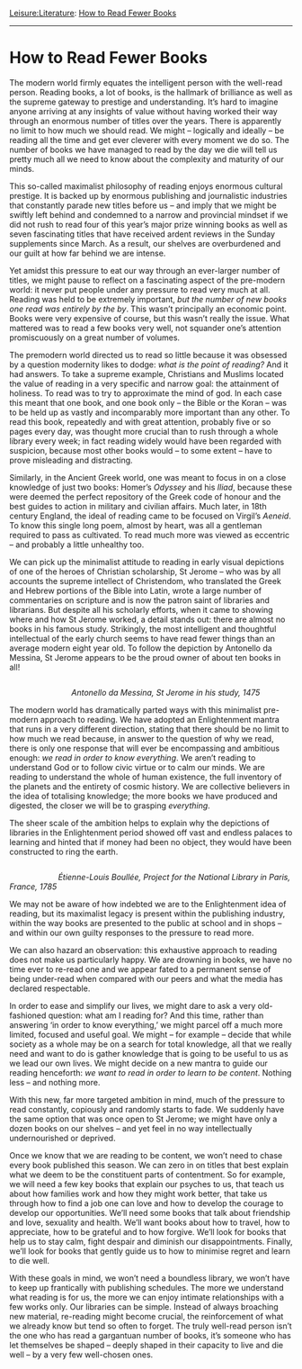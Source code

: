 [Leisure:](https://www.theschooloflife.com/thebookoflife/category/leisure/)[Literature](https://www.theschooloflife.com/thebookoflife/category/leisure/literature/): [How to Read Fewer Books](https://www.theschooloflife.com/thebookoflife/how-to-read-fewer-books/)

* * *

# How to Read Fewer Books

The modern world firmly equates the intelligent person with the well-read person. Reading books, a lot of books, is the hallmark of brilliance as well as the supreme gateway to prestige and understanding. It’s hard to imagine anyone arriving at any insights of value without having worked their way through an enormous number of titles over the years. There is apparently no limit to how much we should read. We might – logically and ideally – be reading all the time and get ever cleverer with every moment we do so. The number of books we have managed to read by the day we die will tell us pretty much all we need to know about the complexity and maturity of our minds.

This so-called maximalist philosophy of reading enjoys enormous cultural prestige. It is backed up by enormous publishing and journalistic industries that constantly parade new titles before us – and imply that we might be swiftly left behind and condemned to a narrow and provincial mindset if we did not rush to read four of this year’s major prize winning books as well as seven fascinating titles that have received ardent reviews in the Sunday supplements since March. As a result, our shelves are overburdened and our guilt at how far behind we are intense.

Yet amidst this pressure to eat our way through an ever-larger number of titles, we might pause to reflect on a fascinating aspect of the pre-modern world: it never put people under any pressure to read very much at all. Reading was held to be extremely important, _but the number of new books one read was entirely by the by_. This wasn’t principally an economic point. Books were very expensive of course, but this wasn’t really the issue. What mattered was to read a few books very well, not squander one’s attention promiscuously on a great number of volumes.

The premodern world directed us to read so little because it was obsessed by a question modernity likes to dodge: _what is the point of reading?_ And it had answers. To take a supreme example, Christians and Muslims located the value of reading in a very specific and narrow goal: the attainment of holiness. To read was to try to approximate the mind of god. In each case this meant that one book, and one book only – the Bible or the Koran – was to be held up as vastly and incomparably more important than any other. To read this book, repeatedly and with great attention, probably five or so pages every day, was thought more crucial than to rush through a whole library every week; in fact reading widely would have been regarded with suspicion, because most other books would – to some extent – have to prove misleading and distracting.&nbsp;

Similarly, in the Ancient Greek world, one was meant to focus in on a close knowledge of just two books: Homer’s _Odyssey_ and his _Iliad_, because these were deemed the perfect repository of the Greek code of honour and the best guides to action in military and civilian affairs. Much later, in 18th century England, the ideal of reading came to be focused on Virgil’s _Aeneid_. To know this single long poem, almost by heart, was all a gentleman required to pass as cultivated. To read much more was viewed as eccentric – and probably a little unhealthy too.&nbsp;

We can pick up the minimalist attitude to reading in early visual depictions of one of the heroes of Christian scholarship, St Jerome – who was by all accounts the supreme intellect of Christendom, who translated the Greek and Hebrew portions of the Bible into Latin, wrote a large number of commentaries on scripture and is now the patron saint of libraries and librarians. But despite all his scholarly efforts, when it came to showing where and how St Jerome worked, a detail stands out: there are almost no books in his famous study. Strikingly, the most intelligent and thoughtful intellectual of the early church seems to have read fewer things than an average modern eight year old. To follow the depiction by Antonello da Messina, St Jerome appears to be the proud owner of about ten books in all!&nbsp;

<figure class="aligncenter"><img src="https://lh6.googleusercontent.com/MeldNDUkbBYzzwnDz4HQCoos9VHSax5A6anrM0XA7Ligyij63cPqNADal0KDO7JjgjRiiyse_eXZqwG2frCB3uWhxUmfFD-j96Dn1vP91XxkJ8X033vNXaKc7IfrbX_vMnZg9jeI" alt=""></figure>

&nbsp;&nbsp;&nbsp;&nbsp;&nbsp;&nbsp;&nbsp;&nbsp;&nbsp;&nbsp;&nbsp;&nbsp;&nbsp;&nbsp;&nbsp;&nbsp;&nbsp;&nbsp;&nbsp;&nbsp;&nbsp;&nbsp;&nbsp;&nbsp;&nbsp;&nbsp;&nbsp;&nbsp;_Antonello da Messina, St Jerome in his study, 1475_

The modern world has dramatically parted ways with this minimalist pre-modern approach to reading. We have adopted an Enlightenment mantra that runs in a very different direction, stating that there should be no limit to how much we read because, in answer to the question of why we read, there is only one response that will ever be encompassing and ambitious enough: _we read in order to know everything_. We aren’t reading to understand God or to follow civic virtue or to calm our minds. We are reading to understand the whole of human existence, the full inventory of the planets and the entirety of cosmic history. We are collective believers in the idea of totalising knowledge; the more books we have produced and digested, the closer we will be to grasping _everything_.&nbsp;

The sheer scale of the ambition helps to explain why the depictions of libraries in the Enlightenment period showed off vast and endless palaces to learning and hinted that if money had been no object, they would have been constructed to ring the earth.

<figure class="aligncenter"><img src="https://lh5.googleusercontent.com/-Fg2sVCr8c6YS1tSY3sZmJ9DCVnxqByLSH1Pt2yLiLWuXJXadso2UPk-pmfF_7kP3JiRlPwb6tfV6xPprqNl7sL2bNFA2Rp3BxvLPrkRGOzBLKQ_S1zmC4_aMZ5lppQ5XSavDx4x" alt=""></figure>

&nbsp;&nbsp;&nbsp;&nbsp;&nbsp;&nbsp;&nbsp;&nbsp;&nbsp;&nbsp;&nbsp;&nbsp;&nbsp;&nbsp;&nbsp;&nbsp;_&nbsp;&nbsp;&nbsp;&nbsp;&nbsp;&nbsp;Étienne-Louis Boullée, Project for the National Library in Paris, France, 1785_

We may not be aware of how indebted we are to the Enlightenment idea of reading, but its maximalist legacy is present within the publishing industry, within the way books are presented to the public at school and in shops – and within our own guilty responses to the pressure to read more.&nbsp;

We can also hazard an observation: this exhaustive approach to reading does not make us particularly happy. We are drowning in books, we have no time ever to re-read one and we appear fated to a permanent sense of being under-read when compared with our peers and what the media has declared respectable.&nbsp;

In order to ease and simplify our lives, we might dare to ask a very old-fashioned question: what am I reading for? And this time, rather than answering ‘in order to know everything,’ we might parcel off a much more limited, focused and useful goal. We might – for example – decide that while society as a whole may be on a search for total knowledge, all that we really need and want to do is gather knowledge that is going to be useful to us as we lead our own lives. We might decide on a new mantra to guide our reading henceforth: _we want to read in order to learn to be content_. Nothing less – and nothing more.

With this new, far more targeted ambition in mind, much of the pressure to read constantly, copiously and randomly starts to fade. We suddenly have the same option that was once open to St Jerome; we might have only a dozen books on our shelves – and yet feel in no way intellectually undernourished or deprived.

Once we know that we are reading to be content, we won’t need to chase every book published this season. We can zero in on titles that best explain what we deem to be the constituent parts of contentment. So for example, we will need a few key books that explain our psyches to us, that teach us about how families work and how they might work better, that take us through how to find a job one can love and how to develop the courage to develop our opportunities. We’ll need some books that talk about friendship and love, sexuality and health. We’ll want books about how to travel, how to appreciate, how to be grateful and to how forgive. We’ll look for books that help us to stay calm, fight despair and diminish our disappointments. Finally, we’ll look for books that gently guide us to how to minimise regret and learn to die well.

With these goals in mind, we won’t need a boundless library, we won’t have to keep up frantically with publishing schedules. The more we understand what reading is for us, the more we can enjoy intimate relationships with a few works only. Our libraries can be simple. Instead of always broaching new material, re-reading might become crucial, the reinforcement of what we already know but tend so often to forget. The truly well-read person isn’t the one who has read a gargantuan number of books, it’s someone who has let themselves be shaped – deeply shaped in their capacity to live and die well – by a very few well-chosen ones.
